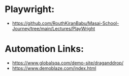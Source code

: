 # Playwright:
 - https://github.com/RouthKiranBabu/Masai-School-Journey/tree/main/Lectures/PlayWright


# Automation Links:
 - https://www.globalsqa.com/demo-site/draganddrop/
 - https://www.demoblaze.com/index.html
